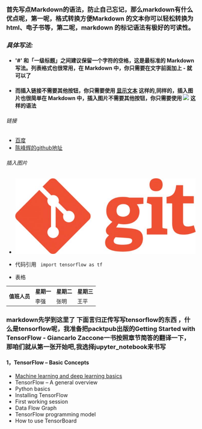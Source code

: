 ### 首先写点Markdown的语法，防止自己忘记，那么markdown有什么优点呢，第一呢，格式转换方便Markdown 的文本你可以轻松转换为 html、电子书等，第二呢，markdown 的标记语法有极好的可读性。       
### ***具体写法:***
-  #### '#' 和「一级标题」之间建议保留一个字符的空格，这是最标准的 Markdown 写法。列表格式也很常用，在 Markdown 中，你只需要在文字前面加上 - 就可以了


- #### 而插入链接不需要其他按钮，你只需要使用 [显示文本](链接地址) 这样的,同样的，插入图片也很简单在 Markdown 中，插入图片不需要其他按钮，你只需要使用 ![](图片链接地址) 这样的语法
###### 链接
- [百度](https://www.baidu.com/)
- [陈峰辉的github地址](https://github.com/chenfenghui)
###### 插入图片
- ![百度图片](https://github.com/chenfenghui/big_data_tools/blob/master/picture/git_flag.jpg)

- 代码引用
```  import tensorflow as tf  ```

- 表格
<table>
    <tr>
        <th rowspan="2">值班人员</th>
        <th>星期一</th>
        <th>星期二</th>
        <th>星期三</th>
    </tr>
    <tr>
        <td>李强</td>
        <td>张明</td>
        <td>王平</td>
    </tr>
</table>



### markdown先学到这里了 下面言归正传写写tensorflow的东西 ，什么是tensorflow呢，我准备把packtpub出版的Getting Started with TensorFlow - Giancarlo Zaccone一书按照章节简答的翻译一下，那咱们就从第一张开始吧,我选择jupyter_notebook来书写

#### 1，TensorFlow – Basic Concepts
- [Machine learning and deep learning basics](https://github.com/chenfenghui/python_project/blob/master/tensorflow_example/Getting%20Started%20with%20TensorFlow%20CHS/chapter1/Machine%20learning%20and%20deep%20learning%20basics.ipynb)
- TensorFlow – A general overview
- Python basics
- Installing TensorFlow
- First working session
- Data Flow Graph
- TensorFlow programming model
- How to use TensorBoard

   
